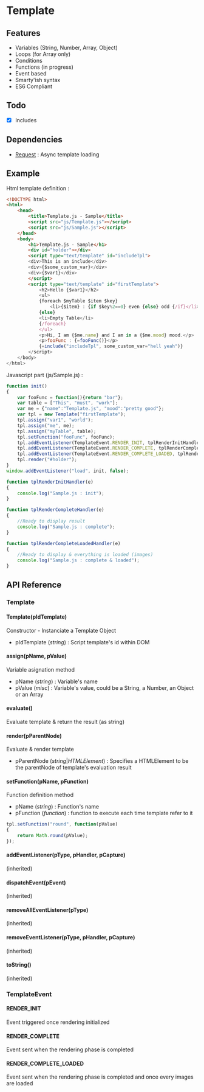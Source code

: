 Template
===========

Features
------------
* Variables (String, Number, Array, Object)
* Loops (for Array only)
* Conditions
* Functions (in progress)
* Event based
* Smarty'ish syntax
* ES6 Compliant

Todo
------------
* [x] Includes

Dependencies
------------
* [Request](http://github.com/arno06/Request) : Async template loading

Example
------------
Html template definition :

```html
<!DOCTYPE html>
<html>
	<head>
		<title>Template.js - Sample</title>
		<script src="js/Template.js"></script>
		<script src="js/Sample.js"></script>
	</head>
	<body>
		<h1>Template.js - Sample</h1>
		<div id="holder"></div>
		<script type="text/template" id="includeTpl">
		<div>This is an include</div>
		<div>{$some_custom_var}</div>
		<div>{$var1}</div>
		</script>
		<script type="text/template" id="firstTemplate">
			<h2>Hello {$var1}</h2>
			<ul>
			{foreach $myTable $item $key}
				<li>{$item} : {if $key%2==0} even {else} odd {/if}</li>
			{else}
			<li>Empty Table</li>
			{/foreach}
			</ul>
			<p>Hi, I am {$me.name} and I am in a {$me.mood} mood.</p>
			<p>fooFunc : {=fooFunc()}</p>
			{=include("includeTpl", some_custom_var="hell yeah")}
		</script>
	</body>
</html>
```
Javascript part (js/Sample.js) :

```js
function init()
{
	var fooFunc = function(){return "bar"};
	var table = ["This", "must", "work"];
	var me = {"name":"Template.js", "mood":"pretty good"};
	var tpl = new Template("firstTemplate");
	tpl.assign("var1", "world");
	tpl.assign("me", me);
	tpl.assign("myTable", table);
	tpl.setFunction("fooFunc", fooFunc);
	tpl.addEventListener(TemplateEvent.RENDER_INIT, tplRenderInitHandler, false);
	tpl.addEventListener(TemplateEvent.RENDER_COMPLETE, tplRenderCompleteHandler, false);
	tpl.addEventListener(TemplateEvent.RENDER_COMPLETE_LOADED, tplRenderCompleteLoadedHandler, false);
	tpl.render("#holder");
}
window.addEventListener("load", init, false);

function tplRenderInitHandler(e)
{
	console.log("Sample.js : init");
}

function tplRenderCompleteHandler(e)
{
	//Ready to display result
	console.log("Sample.js : complete");
}

function tplRenderCompleteLoadedHandler(e)
{
	//Ready to display & everything is loaded (images)
	console.log("Sample.js : complete & loaded");
}
```

API Reference
-------------
### Template
#### Template(pIdTemplate)
Constructor - Instanciate a Template Object

* pIdTemplate (*string*) : Script template's id within DOM

#### assign(pName, pValue)
Variable asignation method

* pName (*string*) : Variable's name
* pValue (*misc*) : Variable's value, could be a String, a Number, an Object or an Array

#### evaluate()
Evaluate template & return the result (as string)

#### render(pParentNode)
Evaluate & render template

* pParentNode (*string*|*HTMLElement*) : Specifies a HTMLElement to be the parentNode of template's evaluation result

#### setFunction(pName, pFunction)
Function definition method

* pName (*string*) : Function's name
* pFunction (*function*) : function to execute each time template refer to it
```js
tpl.setFunction("round", function(pValue)
{
	return Math.round(pValue);
});
```

#### addEventListener(pType, pHandler, pCapture)
(inherited) 

#### dispatchEvent(pEvent)
(inherited) 

#### removeAllEventListener(pType)
(inherited) 

#### removeEventListener(pType, pHandler, pCapture)
(inherited) 

#### toString()
(inherited) 

### TemplateEvent
#### RENDER_INIT
Event triggered once rendering initialized

#### RENDER_COMPLETE
Event sent when the rendering phase is completed

#### RENDER_COMPLETE_LOADED
Event sent when the rendering phase is completed and once every images are loaded
